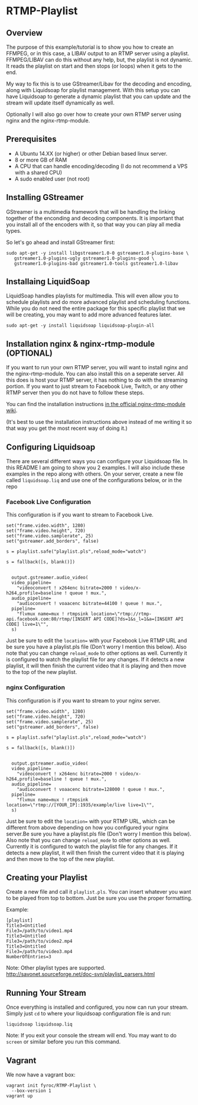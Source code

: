 # RTMP-Playlist

## Overview

The purpose of this example/tutorial is to show you how to create an FFMPEG, or in this case, a LIBAV output to an RTMP server using a playlist. FFMPEG/LIBAV can do this without any help, but, the playlist is not dynamic. It reads the playlist on start and then stops (or loops) when it gets to the end.

My way to fix this is to use GStreamer/Libav for the decoding and encoding, along with Liquidsoap for playlist management. With this setup you can have Liquidsoap to generate a dynamic playlist that you can update and the stream will update itself dynamically as well.

Optionally I will also go over how to create your own RTMP server using nginx and the nginx-rtmp-module.

## Prerequisites

* A Ubuntu 14.XX (or higher) or other Debian based linux server.
* 8 or more GB of RAM
* A CPU that can handle encoding/decoding (I do not recommend a VPS with a shared CPU)
* A sudo enabled user (not root)


## Installing GStreamer

GStreamer is a multimedia framework that will be handling the linking together of the enconding and decoding components. It is important that you install all of the encoders with it, so that way you can play all media types.

So let's go ahead and install GStreamer first:

```
sudo apt-get -y install libgstreamer1.0-0 gstreamer1.0-plugins-base \
   gstreamer1.0-plugins-ugly gstreamer1.0-plugins-good \
   gstreamer1.0-plugins-bad gstreamer1.0-tools gstreamer1.0-libav
```

## Installaing LiquidSoap

LiquidSoap handles playlists for multimedia. This will even allow you to schedule playlists and do more advanced playlist and scheduling functions. While you do not need the entire package for this specific playlist that we will be creating, you may want to add more advanced features later.

```
sudo apt-get -y install liquidsoap liquidsoap-plugin-all
```

## Installation nginx & nginx-rtmp-module (OPTIONAL)

If you want to run your own RTMP server, you will want to install nginx and the nginx-rtmp-module. You can also install this on a seperate server. All this does is host your RTMP server, it has nothing to do with the streaming portion. If you want to just stream to Facebook Live, Twitch, or any other RTMP server then you do not have to follow these steps.

You can find the installation instructions [in the official nginx-rtmp-module wiki](https://github.com/arut/nginx-rtmp-module/wiki/Getting-started-with-nginx-rtmp).

(It's best to use the installation instructions above instead of me writing it so that way you get the most recent way of doing it.)

## Configuring Liquidsoap

There are several different ways you can configure your Liquidsoap file. In this README I am going to show you 2 examples. I will also include these examples in the repo along with others. On your server, create a new file called `liquidsoap.liq` and use one of the configurations below, or in the repo

### Facebook Live Configuration

This configuration is if you want to stream to Facebook Live.

```
set("frame.video.width", 1280)
set("frame.video.height", 720)
set("frame.video.samplerate", 25)
set("gstreamer.add_borders", false)

s = playlist.safe("playlist.pls",reload_mode="watch") 

s = fallback([s, blank()])


  output.gstreamer.audio_video(
  video_pipeline=
    "videoconvert ! x264enc bitrate=2000 ! video/x-h264,profile=baseline ! queue ! mux.",
  audio_pipeline=
    "audioconvert ! voaacenc bitrate=44100 ! queue ! mux.",
  pipeline=
    "flvmux name=mux ! rtmpsink location=\"rtmp://rtmp-api.facebook.com:80/rtmp/[INSERT API CODE]?ds=1&s_l=1&a=[INSERT API CODE] live=1\"",
  s)
```

Just be sure to edit the `location=` with your Facebook Live RTMP URL and be sure you have a playlist.pls file (Don't worry I mention this below). Also note that you can change `reload_mode` to other options as well. Currently it is configured to watch the playlist file for any changes. If it detects a new playlist, it will then finish the current video that it is playing and then move to the top of the new playlist.

### nginx Configuration

This configuration is if you want to stream to your nginx server.

```
set("frame.video.width", 1280)
set("frame.video.height", 720)
set("frame.video.samplerate", 25)
set("gstreamer.add_borders", false)

s = playlist.safe("playlist.pls",reload_mode="watch") 

s = fallback([s, blank()])


  output.gstreamer.audio_video(
  video_pipeline=
    "videoconvert ! x264enc bitrate=2000 ! video/x-h264,profile=baseline ! queue ! mux.",
  audio_pipeline=
    "audioconvert ! voaacenc bitrate=128000 ! queue ! mux.",
  pipeline=
    "flvmux name=mux ! rtmpsink location=\"rtmp://[YOUR_IP]:1935/example/live live=1\"",
  s)
```

Just be sure to edit the `location=` with your RTMP URL, which can be different from above depending on how you configured your nginx server.Be sure you have a playlist.pls file (Don't worry I mention this below). Also note that you can change `reload_mode` to other options as well. Currently it is configured to watch the playlist file for any changes. If it detects a new playlist, it will then finish the current video that it is playing and then move to the top of the new playlist.

## Creating your Playlist

Create a new file and call it `playlist.pls`. You can insert whatever you want to be played from top to bottom. Just be sure you use the proper formatting.

Example:

```
[playlist]
Title3=Untitled
File3=/path/to/video1.mp4
Title3=Untitled
File3=/path/to/video2.mp4
Title3=Untitled
File3=/path/to/video3.mp4
NumberOfEntries=3
```

Note: Other playlist types are supported. http://savonet.sourceforge.net/doc-svn/playlist_parsers.html

## Running Your Stream

Once everything is installed and configured, you now can run your stream. Simply just `cd` to where your liquidsoap configuration file is and run:

`liquidsoap liquidsoap.liq`

Note: If you exit your console the stream will end. You may want to do `screen` or similar before you run this command.

## Vagrant

We now have a vagrant box:
```
vagrant init fyroc/RTMP-Playlist \
  --box-version 1
vagrant up
```
